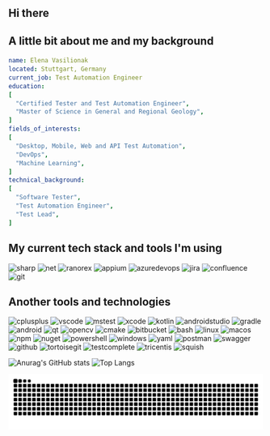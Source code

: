 ## Hi there
## A little bit about me and my background

```yaml
name: Elena Vasilionak
located: Stuttgart, Germany
current_job: Test Automation Engineer
education:
[
  "Certified Tester and Test Automation Engineer",
  "Master of Science in General and Regional Geology",  
]
fields_of_interests:
[
  "Desktop, Mobile, Web and API Test Automation",
  "DevOps",
  "Machine Learning",  
]
technical_background:
[
  "Software Tester",
  "Test Automation Engineer",
  "Test Lead",
]
```
## My current tech stack and tools I'm using
<p align="left">
<img src="https://cdn.jsdelivr.net/gh/devicons/devicon@latest/icons/csharp/csharp-original.svg" alt="sharp" width="50" height="50"/>
<img src="https://cdn.jsdelivr.net/gh/devicons/devicon@latest/icons/dotnetcore/dotnetcore-original.svg" alt="net" width="50" height="50"/>
<img src="https://github.com/user-attachments/assets/a862e7aa-2cb9-4075-8a13-a0f210b37747" alt="ranorex" height="50"/>
<img src="https://github.com/user-attachments/assets/8ca76dcd-8cc6-4b8a-b322-64b1d913c1de" alt="appium" height="50"/>
<img src="https://cdn.jsdelivr.net/gh/devicons/devicon@latest/icons/azuredevops/azuredevops-original.svg" alt="azuredevops" width="50" height="50"/>
<img src="https://cdn.jsdelivr.net/gh/devicons/devicon@latest/icons/jira/jira-original.svg" alt="jira" width="50" height="50"/>
<img src="https://cdn.jsdelivr.net/gh/devicons/devicon@latest/icons/confluence/confluence-original.svg" alt="confluence" width="50" height="50"/>
<img src="https://cdn.jsdelivr.net/gh/devicons/devicon@latest/icons/git/git-original.svg" alt="git" width="50" height="50"/>               
</p>

## Another tools and technologies ##
<p align="left">
<img src="https://cdn.jsdelivr.net/gh/devicons/devicon@latest/icons/cplusplus/cplusplus-original.svg" alt="cplusplus" width="50" height="50"/>
<img src="https://cdn.jsdelivr.net/gh/devicons/devicon/icons/vscode/vscode-original.svg" alt="vscode" width="50" height="50"/>
<img src="https://github.com/user-attachments/assets/0de8b7b2-afb9-48f5-9273-ce2fc793379a" alt="mstest" height="50"/>
<img src="https://cdn.jsdelivr.net/gh/devicons/devicon@latest/icons/xcode/xcode-original.svg" alt="xcode" width="50" height="50"/>
  
<img src="https://cdn.jsdelivr.net/gh/devicons/devicon@latest/icons/kotlin/kotlin-original.svg" alt="kotlin" width="50" height="50"/>
<img src="https://cdn.jsdelivr.net/gh/devicons/devicon@latest/icons/androidstudio/androidstudio-original.svg" alt="androidstudio" width="50" height="50"/>
<img src="https://cdn.jsdelivr.net/gh/devicons/devicon@latest/icons/gradle/gradle-original.svg" alt="gradle" width="50" height="50"/>          
<img src="https://cdn.jsdelivr.net/gh/devicons/devicon@latest/icons/android/android-original.svg" alt="android" width="50" height="50"/>          

<img src="https://cdn.jsdelivr.net/gh/devicons/devicon@latest/icons/qt/qt-original.svg" alt="qt" width="50" height="50"/>
<img src="https://cdn.jsdelivr.net/gh/devicons/devicon@latest/icons/opencv/opencv-original.svg" alt="opencv" width="50" height="50"/>
<img src="https://cdn.jsdelivr.net/gh/devicons/devicon@latest/icons/cmake/cmake-original.svg" alt="cmake" width="50" height="50"/>          
<img src="https://cdn.jsdelivr.net/gh/devicons/devicon@latest/icons/bitbucket/bitbucket-original.svg" alt="bitbucket" width="50" height="50"/>
     
<img src="https://cdn.jsdelivr.net/gh/devicons/devicon@latest/icons/bash/bash-original.svg" alt="bash" width="50" height="50"/>
<img src="https://cdn.jsdelivr.net/gh/devicons/devicon@latest/icons/linux/linux-original.svg" alt="linux" width="50" height="50"/>
<img src="https://img.shields.io/badge/mac%20os-000000?style=for-the-badge&logo=macos&logoColor=F0F0F0alt" alt="macos" height="50"/>
<img src="https://cdn.jsdelivr.net/gh/devicons/devicon@latest/icons/npm/npm-original-wordmark.svg" alt="npm" width="50" height="50"/>
<img src="https://cdn.jsdelivr.net/gh/devicons/devicon@latest/icons/nuget/nuget-original.svg" alt="nuget" width="50" height="50"/>
<img src="https://cdn.jsdelivr.net/gh/devicons/devicon@latest/icons/powershell/powershell-original.svg" alt="powershell" width="50" height="50"/>
<img src="https://cdn.jsdelivr.net/gh/devicons/devicon@latest/icons/windows11/windows11-original.svg" alt="windows" width="50" height="50"/>
<img src="https://cdn.jsdelivr.net/gh/devicons/devicon@latest/icons/yaml/yaml-original.svg" alt="yaml" width="50" height="50"/>

<img src="https://cdn.jsdelivr.net/gh/devicons/devicon@latest/icons/postman/postman-original.svg" alt="postman" width="50" height="50"/>          
<img src="https://cdn.jsdelivr.net/gh/devicons/devicon@latest/icons/swagger/swagger-original.svg" alt="swagger" width="50" height="50"/>
          
<img src="https://img.shields.io/badge/github-%23121011.svg?style=for-the-badge&logo=github&logoColor=white" alt="github" height="50"/>
<img src="https://cdn.jsdelivr.net/gh/devicons/devicon@latest/icons/tortoisegit/tortoisegit-original.svg" alt="tortoisegit" width="50" height="50"/> 

<img src="https://github.com/user-attachments/assets/42bc9bf1-2963-40db-8f37-385e9297b9d7" alt="testcomplete" height="50"/> 
<img src="https://github.com/user-attachments/assets/8e9fb6c6-116a-4cf4-ab52-0e3fbdd51fe4" alt="tricentis" height="50"/> 
<img src="https://github.com/user-attachments/assets/b71f1be4-52da-4d90-8fc9-12a08a74dcb3" alt="squish" height="50"/> 
</p>

![Anurag's GitHub stats](https://github-readme-stats.vercel.app/api?username=seriousQA&show_icons=true&theme=dark&rank_icon=github)
![Top Langs](https://github-readme-stats.vercel.app/api/top-langs/?username=seriousQA&exclude_repo=github-readme-stats,anuraghazra.github.io&theme=dark)

![Snake animation](https://github.com/seriousQA/seriousQA/blob/output/github-contribution-grid-snake-dark.svg?palette=github-dark)

          
          
